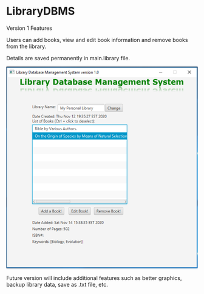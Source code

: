 # LibraryDBMS
Version 1 Features

Users can add books, view and edit book information and remove books from the library.

Details are saved permanently in main.library file.

<img src="https://github.com/Vision-Paudel/LibraryDBMS/blob/main/LibraryDBMS.png" alt="Image could not be displayed">

Future version will include additional features such as better graphics, backup library data, save as .txt file, etc.
